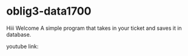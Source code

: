 # oblig3-data1700
Hiii Welcome
A simple program that takes in your ticket and saves it in database.

youtube link:
